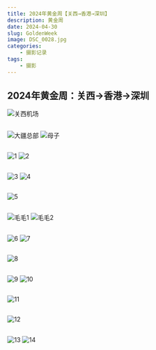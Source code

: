 ```yaml
---
title: 2024年黄金周【关西→香港→深圳】
description: 黄金周
date: 2024-04-30
slug: GoldenWeek
image: DSC_0028.jpg
categories:
    - 摄影记录
tags:
    - 摄影
---
```

## 2024年黄金周：关西→香港→深圳
![关西机场](DSC_0028.jpg)  
##
![大疆总部](DSC_0051.jpg)  ![母子](DSC_0068.jpg)  
##
![1](DSC_0071.jpg)  ![2](DSC_0074.jpg)  
##
![3](DSC_0081.jpg)  ![4](DSC_0097.jpg)  
##
![5](DSC_0121.jpg)  
##
![毛毛1](DSC_0149.jpg)  ![毛毛2](DSC_0150.jpg)  
##
![6](DSC_0181.jpg)  ![7](DSC_0192.jpg)  
##
![8](DSC_0209.jpg)  
##
![9](DSC_0219.jpg)  ![10](DSC_0221.jpg)  
##
![11](DSC_0224.jpg)  
##
![12](DSC_0246.jpg)  
##
![13](DSC_0251.jpg)  ![14](DSC_0283.jpg)  